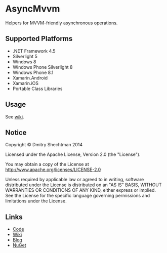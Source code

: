 AsyncMvvm
=========

Helpers for MVVM-friendly asynchronous operations.

Supported Platforms
-------------------

* .NET Framework 4.5
* Silverlight 5
* Windows 8
* Windows Phone Silverlight 8
* Windows Phone 8.1
* Xamarin.Android
* Xamarin.iOS
* Portable Class Libraries

Usage
-----

See [wiki](https://github.com/dmitry-shechtman/AsyncMvvm/wiki).

Notice
------

   Copyright © Dmitry Shechtman 2014

   Licensed under the Apache License, Version 2.0 (the "License").

   You may obtain a copy of the License at
   http://www.apache.org/licenses/LICENSE-2.0

   Unless required by applicable law or agreed to in writing, software
   distributed under the License is distributed on an "AS IS" BASIS,
   WITHOUT WARRANTIES OR CONDITIONS OF ANY KIND, either express or implied.
   See the License for the specific language governing permissions and
   limitations under the License.

Links
-----

* [Code](https://github.com/dmitry-shechtman/AsyncMvvm)
* [Wiki](https://github.com/dmitry-shechtman/AsyncMvvm/wiki)
* [Blog](https://shecht.wordpress.com/category/asyncmvvm/)
* [NuGet](https://nuget.org/packages/Ditto.AsyncMvvm)
